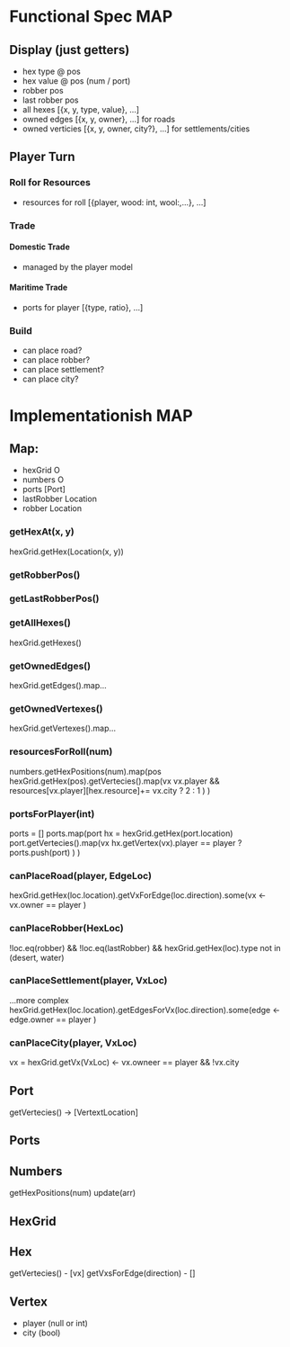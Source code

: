 
# Functional Spec MAP

## Display (just getters)

- hex type @ pos
- hex value @ pos (num / port)
- robber pos
- last robber pos
- all hexes [{x, y, type, value}, ...]
- owned edges [{x, y, owner}, ...] for roads
- owned verticies [{x, y, owner, city?}, ...] for settlements/cities

## Player Turn

### Roll for Resources

- resources for roll [{player, wood: int, wool:,...}, ...]

### Trade

#### Domestic Trade

- managed by the player model

#### Maritime Trade

- ports for player [{type, ratio}, ...]

### Build

- can place road?
- can place robber?
- can place settlement?
- can place city?

# Implementationish MAP

## Map:
- hexGrid O
- numbers O
- ports [Port]
- lastRobber Location
- robber Location

### getHexAt(x, y)
hexGrid.getHex(Location(x, y))
### getRobberPos() #
### getLastRobberPos() #
### getAllHexes()
hexGrid.getHexes()
### getOwnedEdges()
hexGrid.getEdges().map...
### getOwnedVertexes()
hexGrid.getVertexes().map...

### resourcesForRoll(num)
numbers.getHexPositions(num).map(pos
  hexGrid.getHex(pos).getVertecies().map(vx
    vx.player && resources[vx.player][hex.resource]+= vx.city ? 2 : 1
  )
)

### portsForPlayer(int)
ports = []
ports.map(port
  hx = hexGrid.getHex(port.location)
  port.getVertecies().map(vx
    hx.getVertex(vx).player == player ? ports.push(port)
  )
)

### canPlaceRoad(player, EdgeLoc)
hexGrid.getHex(loc.location).getVxForEdge(loc.direction).some(vx
  <- vx.owner == player
)
### canPlaceRobber(HexLoc)
!loc.eq(robber) && !loc.eq(lastRobber) && hexGrid.getHex(loc).type not in (desert, water)
### canPlaceSettlement(player, VxLoc)
...more complex
hexGrid.getHex(loc.location).getEdgesForVx(loc.direction).some(edge
  <- edge.owner == player
)
### canPlaceCity(player, VxLoc)
vx = hexGrid.getVx(VxLoc)
<- vx.owneer == player && !vx.city

## Port
getVertecies() -> [VertextLocation]

## Ports

## Numbers
getHexPositions(num)
update(arr)

## HexGrid

## Hex
getVertecies() - [vx]
getVxsForEdge(direction) - []

## Vertex
- player (null or int)
- city (bool)



